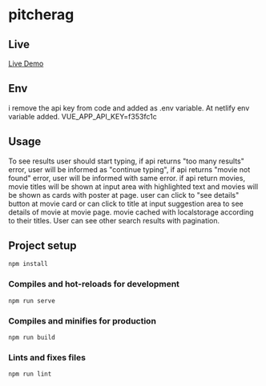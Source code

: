 # pitcherag

## Live

[Live Demo](https://pitcherag.netlify.app)

## Env

i remove the api key from code and added as .env variable. At netlify env variable added.
VUE_APP_API_KEY=f353fc1c

## Usage

To see results user should start typing, if api returns "too many results" error, user will be informed as "continue typing", if api returns "movie not found" error, user will be informed with same error. if api return movies, movie titles will be shown at input area with highlighted text and movies will be shown as cards with poster at page. user can click to "see details" button at movie card or can click to title at input suggestion area to see details of movie at movie page. movie cached with localstorage according to their titles. User can see other search results with pagination.

## Project setup

```
npm install
```

### Compiles and hot-reloads for development

```
npm run serve
```

### Compiles and minifies for production

```
npm run build
```

### Lints and fixes files

```
npm run lint
```

